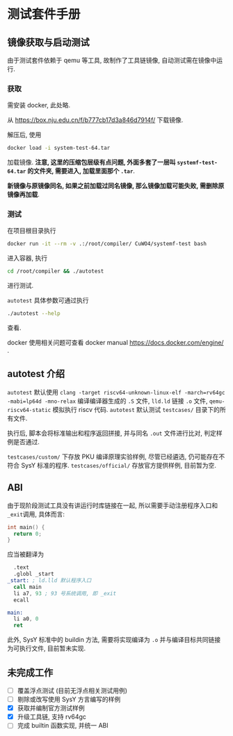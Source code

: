 # 测试套件手册

## 镜像获取与启动测试

由于测试套件依赖于 qemu 等工具, 故制作了工具链镜像, 自动测试需在镜像中运行.

### 获取

需安装 docker, 此处略.

从 https://box.nju.edu.cn/f/b777cb17d3a846d7914f/ 下载镜像.

解压后, 使用

```sh
docker load -i system-test-64.tar
```

加载镜像. **注意, 这里的压缩包层级有点问题, 外面多套了一层叫 `systemf-test-64.tar` 的文件夹, 需要进入, 加载里面那个 `.tar`**.

**新镜像与原镜像同名, 如果之前加载过同名镜像, 那么镜像加载可能失败, 需删除原镜像再加载**.

### 测试

在项目根目录执行

```sh
docker run -it --rm -v .:/root/compiler/ CuWO4/systemf-test bash
```

进入容器, 执行

```sh
cd /root/compiler && ./autotest
```

进行测试.

`autotest` 具体参数可通过执行

```sh
./autotest --help
```

查看.

docker 使用相关问题可查看 docker manual https://docs.docker.com/engine/ .

## autotest 介绍

`autotest` 默认使用 `clang -target riscv64-unknown-linux-elf -march=rv64gc -mabi=lp64d -mno-relax` 编译编译器生成的 `.S` 文件, `lld.ld` 链接 `.o` 文件, `qemu-riscv64-static` 模拟执行 riscv 代码. `autotest` 默认测试 `testcases/` 目录下的所有文件.

执行后, 脚本会将标准输出和程序返回拼接, 并与同名 `.out` 文件进行比对, 判定样例是否通过.

`testcases/custom/` 下存放 PKU 编译原理实验样例, 尽管已经遴选, 仍可能存在不符合 SysY 标准的程序. `testcases/official/` 存放官方提供样例, 目前暂为空.

## ABI

由于现阶段测试工具没有讲运行时库链接在一起, 所以需要手动注册程序入口和`_exit`调用, 具体而言:

```c
int main() {
  return 0;
}
```

应当被翻译为

```asm
  .text
  .globl _start
_start: ; ld.lld 默认程序入口
  call main
  li a7, 93 ; 93 号系统调用, 即 _exit
  ecall

main:
  li a0, 0
  ret
```

此外, SysY 标准中的 buildin 方法, 需要将实现编译为 `.o` 并与编译目标共同链接为可执行文件, 目前暂未实现.

## 未完成工作

- [ ] 覆盖浮点测试 (目前无浮点相关测试用例)
- [ ] 剔除或改写使用 SysY 方言编写的样例
- [x] 获取并编制官方测试样例
- [x] 升级工具链, 支持 rv64gc
- [ ] 完成 builtin 函数实现, 并统一 ABI
